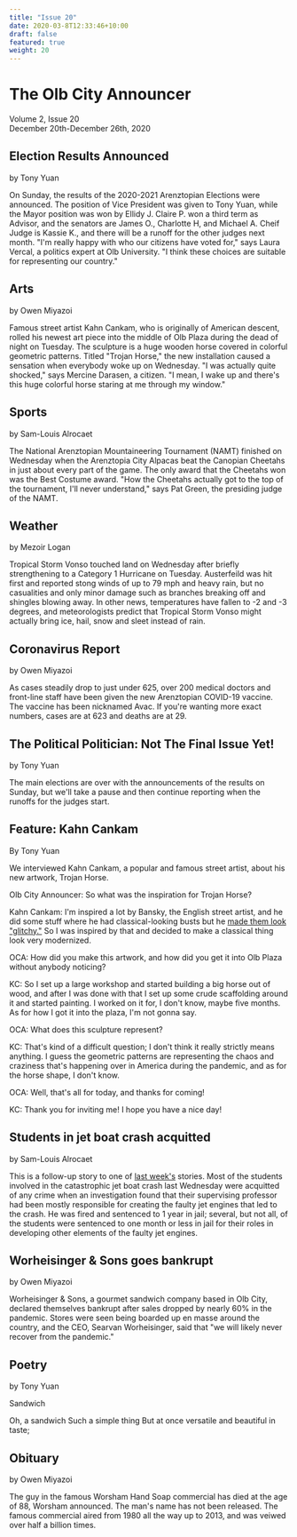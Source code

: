 ```yaml
---
title: "Issue 20"
date: 2020-03-8T12:33:46+10:00
draft: false
featured: true
weight: 20
---
```


# The Olb City Announcer
Volume 2, Issue 20    
December 20th-December 26th, 2020

## Election Results Announced
by Tony Yuan

On Sunday, the results of the 2020-2021 Arenztopian Elections were announced. The position of Vice President was given to Tony Yuan, while the Mayor position was won by Ellidy J. Claire P. won a third term as Advisor, and the senators are James O., Charlotte H, and Michael A. Cheif Judge is Kassie K., and there will be a runoff for the other judges next month. "I'm really happy with who our citizens have voted for," says Laura Vercal, a politics expert at Olb University. "I think these choices are suitable for representing our country."

## Arts
by Owen Miyazoi

Famous street artist Kahn Cankam, who is originally of American descent, rolled his newest art piece into the middle of Olb Plaza during the dead of night on Tuesday. The sculpture is a huge wooden horse covered in colorful geometric patterns. Titled "Trojan Horse," the new installation caused a sensation when everybody woke up on Wednesday. "I was actually quite shocked," says Mercine Darasen, a citizen. "I mean, I wake up and there's this huge colorful horse staring at me through my window." 

## Sports
by Sam-Louis Alrocaet

The National Arenztopian Mountaineering Tournament (NAMT) finished on Wednesday when the Arenztopia City Alpacas beat the Canopian Cheetahs in just about every part of the game. The only award that the Cheetahs won was the Best Costume award. "How the Cheetahs actually got to the top of the tournament, I'll never understand," says Pat Green, the presiding judge of the NAMT.

## Weather
by Mezoir Logan 

Tropical Storm Vonso touched land on Wednesday after briefly strengthening to a Category 1 Hurricane on Tuesday. Austerfeild was hit first and reported stong winds of up to 79 mph and heavy rain, but no casualities and only minor damage such as branches breaking off and shingles blowing away. In other news, temperatures have fallen to -2 and -3 degrees, and meteorologists predict that Tropical Storm Vonso might actually bring ice, hail, snow and sleet instead of rain.

## Coronavirus Report
by Owen Miyazoi

As cases steadily drop to just under 625, over 200 medical doctors and front-line staff have been given the new Arenztopian COVID-19 vaccine. The vaccine has been nicknamed Avac. If you're wanting more exact numbers, cases are at 623 and deaths are at 29.

## The Political Politician: Not The Final Issue Yet!
by Tony Yuan

The main elections are over with the announcements of the results on Sunday, but we'll take a pause and then continue reporting when the runoffs for the judges start.

## Feature: Kahn Cankam
By Tony Yuan

We interviewed Kahn Cankam, a popular and famous street artist, about his new artwork, Trojan Horse.

Olb City Announcer: So what was the inspiration for Trojan Horse?

Kahn Cankam: I'm inspired a lot by Bansky, the English street artist, and he did some stuff where he had classical-looking busts but he [made them look "glitchy."](https://mymodernmet.com/wp/wp-content/uploads/archive/5POsppGFcnlAXKqJ1uX2_1082085663.jpeg) So I was inspired by that and decided to make a classical thing look very modernized.

OCA: How did you make this artwork, and how did you get it into Olb Plaza without anybody noticing?

KC: So I set up a large workshop and started building a big horse out of wood, and after I was done with that I set up some crude scaffolding around it and started painting. I worked on it for, I don't know, maybe five months. As for how I got it into the plaza, I'm not gonna say.

OCA: What does this sculpture represent? 

KC: That's kind of a difficult question; I don't think it really strictly means anything. I guess the geometric patterns are representing the chaos and craziness that's happening over in America during the pandemic, and as for the horse shape, I don't know.

OCA: Well, that's all for today, and thanks for coming!

KC: Thank you for inviting me! I hope you have a nice day!

## Students in jet boat crash acquitted
by Sam-Louis Alrocaet

This is a follow-up story to one of [last week's](https://www.arenztopia.com/news/issue-19/) stories. Most of the students involved in the catastrophic jet boat crash last Wednesday were acquitted of any crime when an investigation found that their supervising professor had been mostly responsible for creating the faulty jet engines that led to the crash. He was fired and sentenced to 1 year in jail; several, but not all, of the students were sentenced to one month or less in jail for their roles in developing other elements of the faulty jet engines.

## Worheisinger & Sons goes bankrupt
by Owen Miyazoi

Worheisinger & Sons, a gourmet sandwich company based in Olb City, declared themselves bankrupt after sales dropped by nearly 60% in the pandemic. Stores were seen being boarded up en masse around the country, and the CEO, Searvan Worheisinger, said that "we will likely never recover from the pandemic."

## Poetry 
by Tony Yuan

Sandwich

Oh, a sandwich
Such a simple thing
But at once versatile and beautiful
in taste;

## Obituary
by Owen Miyazoi

The guy in the famous Worsham Hand Soap commercial has died at the age of 88, Worsham announced. The man's name has not been released. The famous commercial aired from 1980 all the way up to 2013, and was veiwed over half a billion times.
